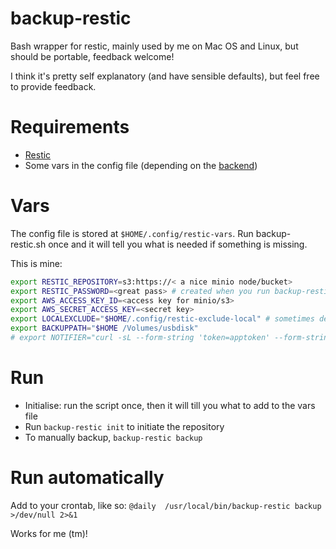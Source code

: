 # backup-restic
Bash wrapper for restic, mainly used by me on Mac OS and Linux, but should be portable, feedback welcome!

I think it's pretty self explanatory (and have sensible defaults), but feel free to provide feedback.

# Requirements

* [Restic](https://github.com/restic/restic)
* Some vars in the config file (depending on the [backend](https://restic.readthedocs.io/en/latest/030_preparing_a_new_repo.html))

# Vars
The config file is stored at `$HOME/.config/restic-vars`. Run backup-restic.sh once and it will tell you what is needed if something is missing.

This is mine:
```bash
export RESTIC_REPOSITORY=s3:https://< a nice minio node/bucket>
export RESTIC_PASSWORD=<great pass> # created when you run backup-restic init when you have set the repository url
export AWS_ACCESS_KEY_ID=<access key for minio/s3>
export AWS_SECRET_ACCESS_KEY=<secret key>
export LOCALEXCLUDE="$HOME/.config/restic-exclude-local" # sometimes defaults aren't enough
export BACKUPPATH="$HOME /Volumes/usbdisk"
# export NOTIFIER="curl -sL --form-string 'token=apptoken' --form-string 'user=usertoken' --form-string \"message=Restic failed on ${HOSTNAME} with ${1}\" https://api.pushover.net/1/messages.json >/dev/null" # I like pushover.net
```

# Run

* Initialise: run the script once, then it will till you what to add to the vars file
* Run `backup-restic init` to initiate the repository
* To manually backup, `backup-restic backup`

# Run automatically
Add to your crontab, like so:
`@daily  /usr/local/bin/backup-restic backup >/dev/null 2>&1`

Works for me (tm)!
